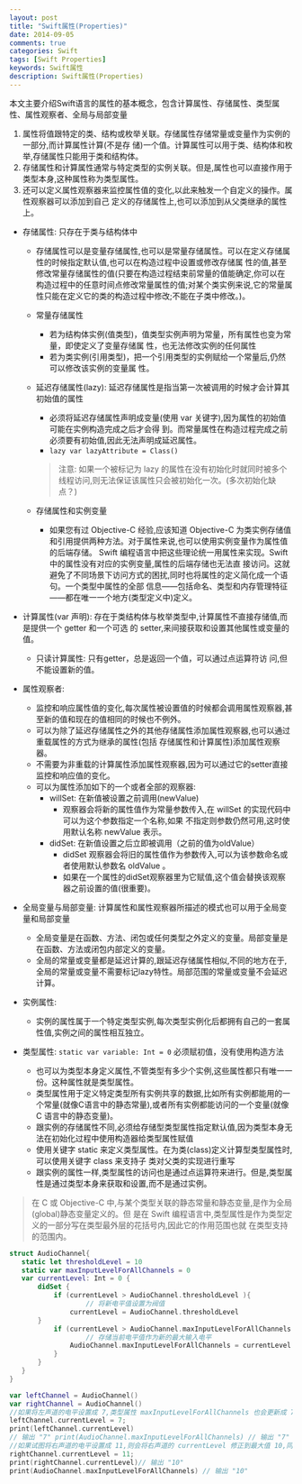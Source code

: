 ```yaml
---
layout: post
title: "Swift属性(Properties)"
date: 2014-09-05
comments: true
categories: Swift
tags: [Swift Properties] 
keywords: Swift属性
description: Swift属性(Properties)
---
```


本文主要介绍Swift语言的属性的基本概念，包含计算属性、存储属性、类型属性、属性观察者、全局与局部变量

> 
1. 属性将值跟特定的类、结构或枚举关联。存储属性存储常量或变量作为实例的一部分,而计算属性计算(不是存
储)一个值。计算属性可以用于类、结构体和枚举,存储属性只能用于类和结构体。
2. 存储属性和计算属性通常与特定类型的实例关联。但是,属性也可以直接作用于类型本身,这种属性称为类型属性。
3. 还可以定义属性观察器来监控属性值的变化,以此来触发一个自定义的操作。属性观察器可以添加到自己
定义的存储属性上,也可以添加到从父类继承的属性上。

- 存储属性: 只存在于类与结构体中
	- 存储属性可以是变量存储属性,也可以是常量存储属性。可以在定义存储属性的时候指定默认值,也可以在构造过程中设置或修改存储属
	性的值,甚至修改常量存储属性的值(只要在构造过程结束前常量的值能确定,你可以在构造过程中的任意时间点修改常量属性的值;对某个类实例来说,它的常量属性只能在定义它的类的构造过程中修改;不能在子类中修改。)。
	- 常量存储属性
		- 若为结构体实例(值类型)，值类型实例声明为常量，所有属性也变为常量，即使定义了变量存储属
		性，也无法修改实例的任何属性
		- 若为类实例(引用类型)，把一个引用类型的实例赋给一个常量后,仍然可以修改该实例的变量属 性。
	- 延迟存储属性(lazy): 延迟存储属性是指当第一次被调用的时候才会计算其初始值的属性
		- 必须将延迟存储属性声明成变量(使用 var 关键字),因为属性的初始值可能在实例构造完成之后才会得 到。而常量属性在构造过程完成之前必须要有初始值,因此无法声明成延迟属性。
		- `lazy var lazyAttribute = Class()`

		> 注意:
		 如果一个被标记为 lazy 的属性在没有初始化时就同时被多个线程访问,则无法保证该属性只会被初始化一次。(多次初始化缺点？)

	- 存储属性和实例变量
		- 如果您有过 Objective-C 经验,应该知道 Objective-C 为类实例存储值和引用提供两种方法。对于属性来说,也可以使用实例变量作为属性值的后端存储。
		Swift 编程语言中把这些理论统一用属性来实现。Swift 中的属性没有对应的实例变量,属性的后端存储也无法直 接访问。这就避免了不同场景下访问方式的困扰,同时也将属性的定义简化成一个语句。一个类型中属性的全部 信息——包括命名、类型和内存管理特征——都在唯一一个地方(类型定义中)定义。

- 计算属性(var 声明): 存在于类结构体与枚举类型中,计算属性不直接存储值,而是提供一个 getter 和一个可选 的 setter,来间接获取和设置其他属性或变量的值。
	- 只读计算属性: 只有getter，总是返回一个值，可以通过点运算符访 问,但不能设置新的值。
- 属性观察者: 
	- 监控和响应属性值的变化,每次属性被设置值的时候都会调用属性观察器,甚至新的值和现在的值相同的时候也不例外。
	- 可以为除了延迟存储属性之外的其他存储属性添加属性观察器,也可以通过重载属性的方式为继承的属性(包括 存储属性和计算属性)添加属性观察器。
	- 不需要为非重载的计算属性添加属性观察器,因为可以通过它的setter直接监控和响应值的变化。
	- 可以为属性添加如下的一个或者全部的观察器:
		- willSet: 在新值被设置之前调用(newValue)
			- 观察器会将新的属性值作为常量参数传入,在 willSet 的实现代码中可以为这个参数指定一个名称,如果
			不指定则参数仍然可用,这时使用默认名称 newValue 表示。
		- didSet: 在新值设置之后立即被调用（之前的值为oldValue）
			- didSet 观察器会将旧的属性值作为参数传入,可以为该参数命名或者使用默认参数名 oldValue 。
			- 如果在一个属性的didSet观察器里为它赋值,这个值会替换该观察器之前设置的值(很重要)。
- 全局变量与局部变量: 计算属性和属性观察器所描述的模式也可以用于全局变量和局部变量
	- 全局变量是在函数、方法、闭包或任何类型之外定义的变量。局部变量是在函数、方法或闭包内部定义的变量。
	- 全局的常量或变量都是延迟计算的,跟延迟存储属性相似,不同的地方在于,全局的常量或变量不需要标记lazy特性。局部范围的常量或变量不会延迟计算。
- 实例属性:
	- 实例的属性属于一个特定类型实例,每次类型实例化后都拥有自己的一套属性值,实例之间的属性相互独立。
- 类型属性: `static var variable: Int = 0` 必须赋初值，没有使用构造方法 
	- 也可以为类型本身定义属性,不管类型有多少个实例,这些属性都只有唯一一份。这种属性就是类型属性。
	- 类型属性用于定义特定类型所有实例共享的数据,比如所有实例都能用的一个常量(就像C语言中的静态常量),或者所有实例都能访问的一个变量(就像 C 语言中的静态变量)。
	- 跟实例的存储属性不同,必须给存储型类型属性指定默认值,因为类型本身无法在初始化过程中使用构造器给类型属性赋值
	- 使用关键字 static 来定义类型属性。在为类(class)定义计算型类型属性时,可以使用关键字 class 来支持子 类对父类的实现进行重写
	- 跟实例的属性一样,类型属性的访问也是通过点运算符来进行。但是,类型属性是通过类型本身来获取和设置,而不是通过实例。

 > 在 C 或 Objective-C 中,与某个类型关联的静态常量和静态变量,是作为全局(global)静态变量定义的。但 是在 Swift 编程语言中,类型属性是作为类型定义的一部分写在类型最外层的花括号内,因此它的作用范围也就 在类型支持的范围内。

 ```Swift
struct AudioChannel{
    static let thresholdLevel = 10
    static var maxInputLevelForAllChannels = 0
    var currentLevel: Int = 0 {
        didSet {
            if (currentLevel > AudioChannel.thresholdLevel ){
                    // 将新电平值设置为阀值
                currentLevel = AudioChannel.thresholdLevel
        }
            if (currentLevel > AudioChannel.maxInputLevelForAllChannels ) {
                    // 存储当前电平值作为新的最大输入电平
                AudioChannel.maxInputLevelForAllChannels = currentLevel
            }
        }
    }
}

var leftChannel = AudioChannel()
var rightChannel = AudioChannel()
//如果将左声道的电平设置成 7,类型属性 maxInputLevelForAllChannels 也会更新成 7:
leftChannel.currentLevel = 7;
print(leftChannel.currentLevel)
// 输出 "7" print(AudioChannel.maxInputLevelForAllChannels) // 输出 "7"
//如果试图将右声道的电平设置成 11,则会将右声道的 currentLevel 修正到最大值 10,同时 llChannels 的值也会更新到 10:maxInputLevelForA
rightChannel.currentLevel = 11;
print(rightChannel.currentLevel)// 输出 "10"
print(AudioChannel.maxInputLevelForAllChannels) // 输出 "10"
 ```
